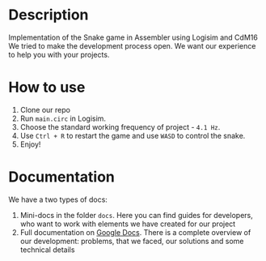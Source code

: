 # Description
Implementation of the Snake game in Assembler using Logisim and CdM16
We tried to make the development process open. We want our experience to help you with your projects. 

# How to use
1. Clone our repo
2. Run `main.circ` in Logisim. 
3. Choose the standard working frequency of project - `4.1 Hz`. 
4. Use `Ctrl + R` to restart the game and use `WASD` to control the snake.
5. Enjoy!

# Documentation
We have a two types of docs:
1. Mini-docs in the folder `docs`. Here you can find guides for developers, who want to work with elements we have created for our project
2. Full documentation on [Google Docs](https://docs.google.com/document/d/14FudMbwfUKigKhfqsUlDlqr-yCHF_Tjo3-UgUAZBBB4/edit?usp=sharing). There is a complete overview of our development: problems, that we faced, our solutions and some technical details